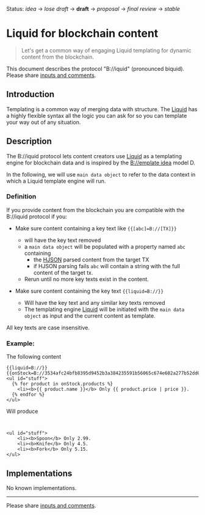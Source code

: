 Status: _idea_ → _lose draft_ → __draft__ → _proposal_ → _final review_ → _stable_

# Liquid for blockchain content

> Let's get a common way of engaging Liquid templating for dynamic content from the blockchain.

This document describes the protocol "B://iquid" (pronounced biquid). Please share [inputs and comments](https://github.com/bico-media/biquid/issues/new).

## Introduction 

Templating is a common way of merging data with structure. The [Liquid](https://shopify.github.io/liquid/) has a highly flexible syntax all the logic you can ask for so you can template your way out of any situation. 



## Description

The B://iquid protocol lets content creators use [Liquid](https://shopify.github.io/liquid/) as a templating engine for blockchain data and is inspired by the [B://emplate idea](http://bemplate.bico.media) model D.

In the following, we will use `main data object` to refer to the data context in which a Liquid template engine will run.

### Definition

If you provide content from the blockchain you are compatible with the B://iquid protocol if you:

- Make sure content containing a key text like `{{[abc]=B://[TX]}}`
  - will have the key text removed 
  - a `main data object` will be populated with a property named `abc` containing 
    - the [HJSON](http://hjson.org/) parsed content from the target TX 
    - if HJSON parsing fails `abc` will contain a string with the full content of the target tx.
  - Rerun until no more key texts exist in the content.

- Make sure content containing the key text `{{liquid=B://}}` 
  - Will have the key text and any similar key texts removed 
  - The templating engine [Liquid](https://shopify.github.io/liquid/) will be initiated with the `main data object` as input and the current content as template. 

All key texts are case insensitive.

### Example:

The following content 

```
{{liquid=B://}}
{{onStock=B://3534afc24bfb8395d9452b3a384235591b56065c674e602a277b52dd0638e0c2}}
<ul id="stuff">
  {% for product in onStock.products %}
    <li><b>{{ product.name }}</b> Only {{ product.price | price }}.
  {% endfor %}
</ul>
```

Will produce

```


<ul id="stuff">
    <li><b>Spoon</b> Only 2.99.
    <li><b>Knife</b> Only 4.5.
    <li><b>Fork</b> Only 5.15.
</ul>
```

## Implementations

No known implementations. 

----

Please share [inputs and comments](https://github.com/bico-media/biquid/issues/new).
